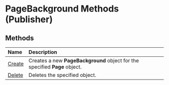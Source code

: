
# PageBackground Methods (Publisher)

## Methods



|**Name**|**Description**|
|:-----|:-----|
| [Create](a9b699c4-067a-2c68-5f9b-ee7ba0c22cbd.md)|Creates a new  **PageBackground** object for the specified **Page** object.|
| [Delete](3b8be6c0-302a-21ae-1f22-02cb83eee34a.md)|Deletes the specified object.|
